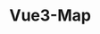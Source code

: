 # Vue3-Map

<!-- ## Directory structure

    - src
        - components
            - Map.ts - contains default values and type declarations
            - Map.vue - Main map component
            - Map.json - documentation
            - Notification.vue, Overlay.vue - default components -->
